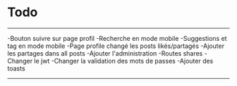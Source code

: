 # Todo

---

-Bouton suivre sur page profil
-Recherche en mode mobile
-Suggestions et tag en mode mobile
-Page profile changé les posts likés/partagés
-Ajouter les partages dans all posts
-Ajouter l'administration
-Routes shares
-Changer le jwt
-Changer la validation des mots de passes
-Ajouter des toasts

---
